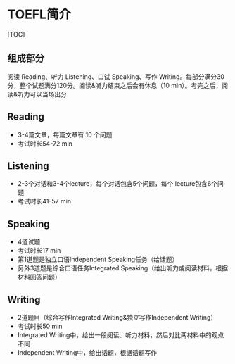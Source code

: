# TOEFL简介
[TOC]
## 组成部分
阅读 Reading、听力 Listening、口试 Speaking、写作 Writing。每部分满分30分，整个试题满分120分。阅读&听力结束之后会有休息（10 min）。考完之后，阅读&听力可以当场出分
## Reading
- 3-4篇文章，每篇文章有 10 个问题
- 考试时长54-72 min
## Listening
- 2-3个对话和3-4个lecture，每个对话包含5个问题，每个 lecture包含6个问题
- 考试时长41-57 min
## Speaking
- 4道试题
- 考试时长17 min
- 第1道题是独立口语Independent Speaking任务（给话题）
- 另外3道题是综合口语任务Integrated Speaking（给出听力或阅读材料，根据材料回答问题）
## Writing
- 2道题目（综合写作Integrated Writing&独立写作Independent Writing）
- 考试时长50 min
- Integrated Writing中，给出一段阅读、听力材料，然后对比两材料中的观点不同
- Independent Writing中，给出话题，根据话题写作